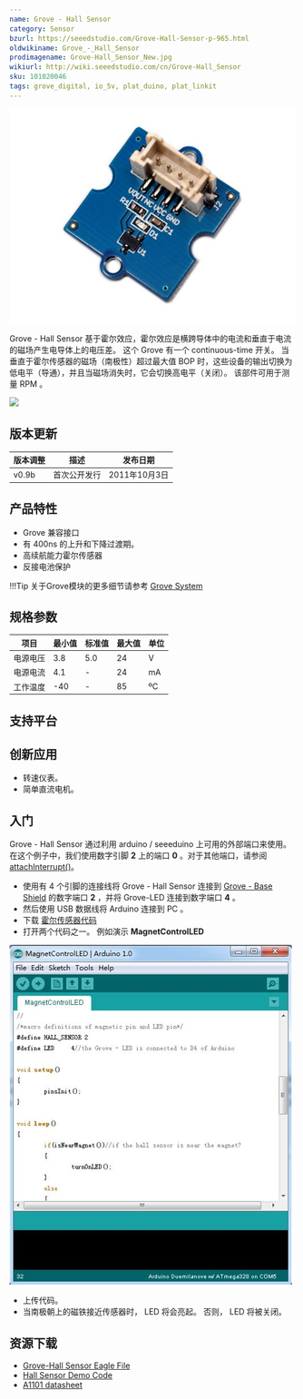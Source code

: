 ```yaml
---
name: Grove - Hall Sensor
category: Sensor
bzurl: https://seeedstudio.com/Grove-Hall-Sensor-p-965.html
oldwikiname: Grove_-_Hall_Sensor
prodimagename: Grove-Hall_Sensor_New.jpg
wikiurl: http://wiki.seeedstudio.com/cn/Grove-Hall_Sensor
sku: 101020046
tags: grove_digital, io_5v, plat_duino, plat_linkit
---
```


![](https://raw.githubusercontent.com/SeeedDocument/Grove-Hall_Sensor/master/img/Grove-Hall_Sensor_New.jpg)

Grove - Hall Sensor 基于霍尔效应，霍尔效应是横跨导体中的电流和垂直于电流的磁场产生电导体上的电压差。 这个 Grove 有一个 continuous-time 开关。 当垂直于霍尔传感器的磁场（南极性）超过最大值 BOP 时，这些设备的输出切换为低电平（导通），并且当磁场消失时，它会切换高电平（关闭）。 该部件可用于测量 RPM 。

[![](https://github.com/SeeedDocument/wiki_chinese/raw/master/docs/images/click_to_buy.PNG)](https://item.taobao.com/item.htm?spm=a1z10.3-c.w4002-11172317909.10.15f3e5efluXnfn&id=45555333014)


版本更新
---------------

| 版本调整 | 描述         | 发布日期    |
|----------|------------------------|------------|
| v0.9b    | 首次公开发行 | 2011年10月3日|


产品特性
--------

- Grove 兼容接口
- 有 400ns 的上升和下降过渡期。
- 高续航能力霍尔传感器
- 反接电池保护

!!!Tip
    关于Grove模块的更多细节请参考 [Grove System](http://wiki.seeedstudio.com/cn/Grove_System/)


规格参数
-------------

| 项目                 | 最小值 | 标准值 | 最大值 |单位 |
|-----------------------|-----|---------|-----|------|
| 电源电压       | 3.8 | 5.0     | 24  | V    |
| 电源电流       | 4.1 | -       | 24  | mA   |
| 工作温度 | -40 | -       | 85  | ºC   |

支持平台
-------------------

创新应用
-----------------

- 转速仪表。
- 简单直流电机。

入门
---------------

 Grove - Hall Sensor 通过利用 arduino / seeeduino 上可用的外部端口来使用。 在这个例子中，我们使用数字引脚 **2** 上的端口 **0** 。对于其他端口，请参阅 [attachInterrupt()](http://www.arduino.cc/en/Reference/AttachInterrupt)。

- 使用有 4 个引脚的连接线将 Grove - Hall Sensor 连接到 [Grove - Base Shield](https://item.taobao.com/item.htm?spm=a1z10.3-c.w4002-11172317909.10.3ff19e11crrag2&id=520233320144) 的数字端口 **2** ，并将 Grove-LED 连接到数字端口 **4** 。
- 然后使用 USB 数据线将 Arduino 连接到 PC 。
- 下载 [霍尔传感器代码](https://raw.githubusercontent.com/SeeedDocument/Grove-Hall_Sensor/master/res/Grove-Hall_Sensor_Demo_Code.zip)
- 打开两个代码之一。 例如演示 **MagnetControlLED**

![](https://raw.githubusercontent.com/SeeedDocument/Grove-Hall_Sensor/master/img/Hall_Sensor_Demo_Code.jpg)

- 上传代码。
- 当南极朝上的磁铁接近传感器时， LED 将会亮起。 否则， LED 将被关闭。

资源下载
---------

-   [Grove-Hall Sensor Eagle File](https://raw.githubusercontent.com/SeeedDocument/Grove-Hall_Sensor/master/res/Twig_Hall_Sensor_v0.9b.zip)
-   [Hall Sensor Demo Code](https://raw.githubusercontent.com/SeeedDocument/Grove-Hall_Sensor/master/res/Grove-Hall_Sensor_Demo_Code.zip)
-   [A1101 datasheet](http://www.allegromicro.com/en/Products/Part_Numbers/1101/1101.pdf)


<!-- This Markdown file was created from http://www.seeedstudio.com/wiki/Grove_-_Hall_Sensor -->
